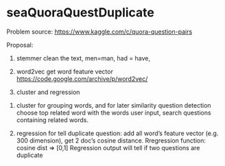 # seaQuoraQuestDuplicate

Problem source:
https://www.kaggle.com/c/quora-question-pairs


Proposal: 
1. stemmer 
clean the text, men=man, had = have, 

2. word2vec get word feature vector
https://code.google.com/archive/p/word2vec/

3. cluster and regression

 1) cluster for grouping words, and for later similarity question detection 
choose top related word with the words user input, search questions containing related words.

 2) regression for tell duplicate question:
add all word’s feature vector (e.g. 300 dimension), get 2 doc’s cosine distance. Rregression function: cosine dist => [0,1] 
Regression output will tell if two questions are duplicate

